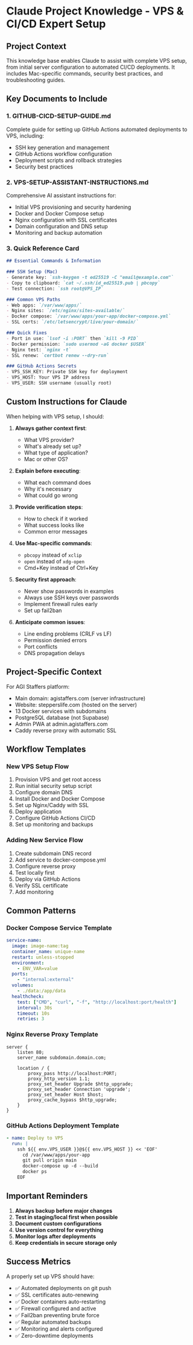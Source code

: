 # Claude Project Knowledge - VPS & CI/CD Expert Setup

## Project Context
This knowledge base enables Claude to assist with complete VPS setup, from initial server configuration to automated CI/CD deployments. It includes Mac-specific commands, security best practices, and troubleshooting guides.

## Key Documents to Include

### 1. GITHUB-CICD-SETUP-GUIDE.md
Complete guide for setting up GitHub Actions automated deployments to VPS, including:
- SSH key generation and management
- GitHub Actions workflow configuration
- Deployment scripts and rollback strategies
- Security best practices

### 2. VPS-SETUP-ASSISTANT-INSTRUCTIONS.md
Comprehensive AI assistant instructions for:
- Initial VPS provisioning and security hardening
- Docker and Docker Compose setup
- Nginx configuration with SSL certificates
- Domain configuration and DNS setup
- Monitoring and backup automation

### 3. Quick Reference Card
```markdown
## Essential Commands & Information

### SSH Setup (Mac)
- Generate key: `ssh-keygen -t ed25519 -C "email@example.com"`
- Copy to clipboard: `cat ~/.ssh/id_ed25519.pub | pbcopy`
- Test connection: `ssh root@VPS_IP`

### Common VPS Paths
- Web apps: `/var/www/apps/`
- Nginx sites: `/etc/nginx/sites-available/`
- Docker compose: `/var/www/apps/your-app/docker-compose.yml`
- SSL certs: `/etc/letsencrypt/live/your-domain/`

### Quick Fixes
- Port in use: `lsof -i :PORT` then `kill -9 PID`
- Docker permission: `sudo usermod -aG docker $USER`
- Nginx test: `nginx -t`
- SSL renew: `certbot renew --dry-run`

### GitHub Actions Secrets
- VPS_SSH_KEY: Private SSH key for deployment
- VPS_HOST: Your VPS IP address
- VPS_USER: SSH username (usually root)
```

## Custom Instructions for Claude

When helping with VPS setup, I should:

1. **Always gather context first**:
   - What VPS provider?
   - What's already set up?
   - What type of application?
   - Mac or other OS?

2. **Explain before executing**:
   - What each command does
   - Why it's necessary
   - What could go wrong

3. **Provide verification steps**:
   - How to check if it worked
   - What success looks like
   - Common error messages

4. **Use Mac-specific commands**:
   - `pbcopy` instead of `xclip`
   - `open` instead of `xdg-open`
   - Cmd+Key instead of Ctrl+Key

5. **Security first approach**:
   - Never show passwords in examples
   - Always use SSH keys over passwords
   - Implement firewall rules early
   - Set up fail2ban

6. **Anticipate common issues**:
   - Line ending problems (CRLF vs LF)
   - Permission denied errors
   - Port conflicts
   - DNS propagation delays

## Project-Specific Context

For AGI Staffers platform:
- Main domain: agistaffers.com (server infrastructure)
- Website: stepperslife.com (hosted on the server)
- 13 Docker services with subdomains
- PostgreSQL database (not Supabase)
- Admin PWA at admin.agistaffers.com
- Caddy reverse proxy with automatic SSL

## Workflow Templates

### New VPS Setup Flow
1. Provision VPS and get root access
2. Run initial security setup script
3. Configure domain DNS
4. Install Docker and Docker Compose
5. Set up Nginx/Caddy with SSL
6. Deploy application
7. Configure GitHub Actions CI/CD
8. Set up monitoring and backups

### Adding New Service Flow
1. Create subdomain DNS record
2. Add service to docker-compose.yml
3. Configure reverse proxy
4. Test locally first
5. Deploy via GitHub Actions
6. Verify SSL certificate
7. Add monitoring

## Common Patterns

### Docker Compose Service Template
```yaml
service-name:
  image: image-name:tag
  container_name: unique-name
  restart: unless-stopped
  environment:
    - ENV_VAR=value
  ports:
    - "internal:external"
  volumes:
    - ./data:/app/data
  healthcheck:
    test: ["CMD", "curl", "-f", "http://localhost:port/health"]
    interval: 30s
    timeout: 10s
    retries: 3
```

### Nginx Reverse Proxy Template
```nginx
server {
    listen 80;
    server_name subdomain.domain.com;
    
    location / {
        proxy_pass http://localhost:PORT;
        proxy_http_version 1.1;
        proxy_set_header Upgrade $http_upgrade;
        proxy_set_header Connection 'upgrade';
        proxy_set_header Host $host;
        proxy_cache_bypass $http_upgrade;
    }
}
```

### GitHub Actions Deployment Template
```yaml
- name: Deploy to VPS
  run: |
    ssh ${{ env.VPS_USER }}@${{ env.VPS_HOST }} << 'EOF'
      cd /var/www/apps/your-app
      git pull origin main
      docker-compose up -d --build
      docker ps
    EOF
```

## Important Reminders

1. **Always backup before major changes**
2. **Test in staging/local first when possible**
3. **Document custom configurations**
4. **Use version control for everything**
5. **Monitor logs after deployments**
6. **Keep credentials in secure storage only**

## Success Metrics

A properly set up VPS should have:
- ✅ Automated deployments on git push
- ✅ SSL certificates auto-renewing
- ✅ Docker containers auto-restarting
- ✅ Firewall configured and active
- ✅ Fail2ban preventing brute force
- ✅ Regular automated backups
- ✅ Monitoring and alerts configured
- ✅ Zero-downtime deployments
